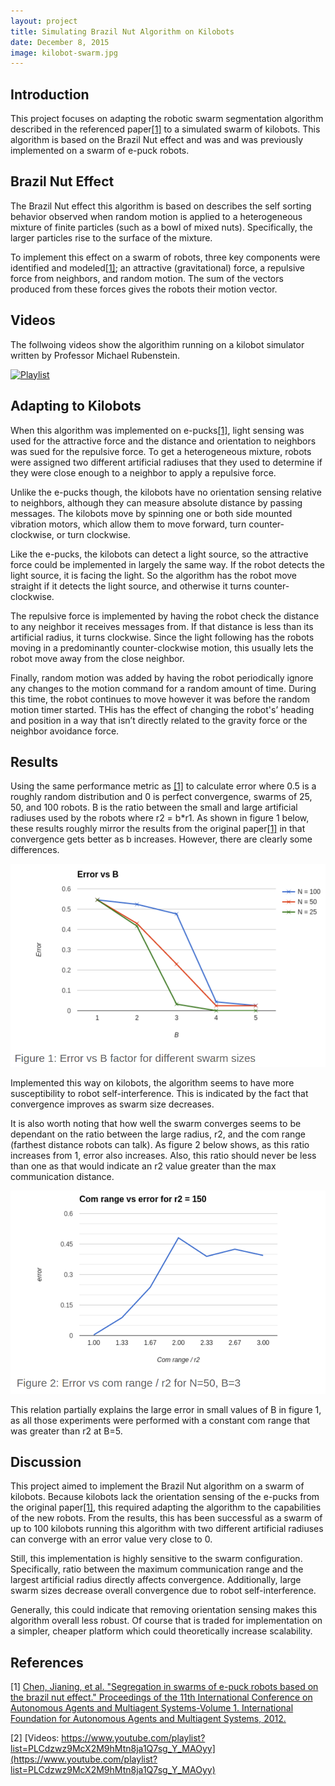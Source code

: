 ```yaml
---
layout: project
title: Simulating Brazil Nut Algorithm on Kilobots
date: December 8, 2015
image: kilobot-swarm.jpg
---
```


## Introduction
This project focuses on adapting the robotic swarm segmentation algorithm described in the referenced paper[[1]](https://docs.google.com/viewer?a=v&pid=sites&srcid=ZGVmYXVsdGRvbWFpbnw0OTVzd2FybXN8Z3g6YTgwYTQ0YTc2YjMyYjU1) to a simulated swarm of kilobots. This algorithm is based on the Brazil Nut effect and was and was previously implemented on a swarm of e-puck robots.

## Brazil Nut Effect
The Brazil Nut effect this algorithm is based on describes the self sorting behavior observed when random motion is applied to a heterogeneous mixture of finite particles (such as a bowl of mixed nuts). Specifically, the larger particles rise to the surface of the mixture. 

 To implement this effect on a swarm of robots, three key components were identified and modeled[[1]](https://docs.google.com/viewer?a=v&pid=sites&srcid=ZGVmYXVsdGRvbWFpbnw0OTVzd2FybXN8Z3g6YTgwYTQ0YTc2YjMyYjU1); an attractive (gravitational) force, a repulsive force from neighbors, and random motion. The sum of the vectors produced from these forces gives the robots their motion vector.

## Videos
The follwoing videos show the algorithim running on a kilobot simulator written by Professor Michael Rubenstein. 

[![Playlist](//i.ytimg.com/vi/iB2ZI5-WMhI/mqdefault.jpg)](https://www.youtube.com/playlist?list=PLCdzwz9McX2M9hMtn8ja1Q7sg_Y_MAOyy)

## Adapting to Kilobots
When this algorithm was implemented on e-pucks[[1]](https://docs.google.com/viewer?a=v&pid=sites&srcid=ZGVmYXVsdGRvbWFpbnw0OTVzd2FybXN8Z3g6YTgwYTQ0YTc2YjMyYjU1), light sensing was used for the attractive force and the distance and orientation to neighbors was sued for the repulsive force. To get a heterogeneous mixture, robots were assigned two different artificial radiuses that they used to determine if they were close enough to a neighbor to apply a repulsive force. 

Unlike the e-pucks though, the kilobots have no orientation sensing relative to neighbors, although they can measure absolute distance by passing messages. The kilobots move by spinning one or both side mounted vibration motors, which allow them to move forward, turn counter-clockwise, or turn clockwise.

Like the e-pucks, the kilobots can detect a light source, so the attractive force could be implemented in largely the same way. If the robot detects the light source, it is facing the light. So the algorithm has the robot move straight if it detects the light source, and otherwise it turns counter-clockwise. 

The repulsive force is implemented by having the robot check the distance to any neighbor it receives messages from. If that distance is less than its artificial radius, it turns clockwise. Since the light following has the robots moving in a predominantly counter-clockwise motion, this usually lets the robot move away from the close neighbor.

Finally, random motion was added by having the robot periodically ignore any changes to the motion command for a random amount of time. During this time, the robot continues to move however it was before the random motion timer started. THis has the effect of changing the robot's’ heading and position in a way that isn’t directly related to the gravity force or the neighbor avoidance force. 

## Results
Using the same performance metric as [[1]](https://docs.google.com/viewer?a=v&pid=sites&srcid=ZGVmYXVsdGRvbWFpbnw0OTVzd2FybXN8Z3g6YTgwYTQ0YTc2YjMyYjU1) to calculate error where 0.5 is a roughly random distribution and 0 is perfect convergence, swarms of 25, 50, and 100 robots. B is the ratio between the small and large artificial radiuses used by the robots where r2 = b*r1. As shown in figure 1 below, these results roughly mirror the results from the original paper[[1]](https://docs.google.com/viewer?a=v&pid=sites&srcid=ZGVmYXVsdGRvbWFpbnw0OTVzd2FybXN8Z3g6YTgwYTQ0YTc2YjMyYjU1) in that convergence gets better as b increases. However, there are clearly some differences. 

![Figure 1: Error vs B factor for different swarm sizes](/public/images/swarms_fig1.png)

Implemented this way on kilobots, the algorithm seems to have more susceptibility to robot self-interference. This is indicated by the fact that convergence improves as swarm size decreases. 

It is also worth noting that how well the swarm converges seems to be dependant on the ratio between the large radius, r2, and the com range (farthest distance robots can talk). As figure 2 below shows, as this ratio increases from 1, error also increases. Also, this ratio should never be less than one as that would indicate an r2 value greater than the max communication distance. 

![Figure 2: Error vs com range / r2 for N=50, B=3](/public/images/swarms_fig2.png)

This relation partially explains the large error in small values of B in figure 1, as all those experiments were performed with a constant com range that was greater than r2 at B=5. 

## Discussion
This project aimed to implement the Brazil Nut algorithm on a swarm of kilobots. Because kilobots lack the orientation sensing of the e-pucks from the original paper[[1]](https://docs.google.com/viewer?a=v&pid=sites&srcid=ZGVmYXVsdGRvbWFpbnw0OTVzd2FybXN8Z3g6YTgwYTQ0YTc2YjMyYjU1), this required adapting the algorithm to the capabilities of the new robots. From the results, this has been successful as a swarm of up to 100 kilobots running this algorithm with two different artificial radiuses can converge with an error value very close to 0. 

Still, this implementation is highly sensitive to the swarm configuration. Specifically, ratio between the maximum communication range and the largest artificial radius directly affects convergence. Additionally, large swarm sizes decrease overall convergence due to robot self-interference. 

Generally, this could indicate that removing orientation sensing makes this algorithm overall less robust. Of course that is traded for implementation on a simpler, cheaper platform which could theoretically increase scalability.

## References
[1] [Chen, Jianing, et al. "Segregation in swarms of e-puck robots based on the brazil nut effect." Proceedings of the 11th International Conference on Autonomous Agents and Multiagent Systems-Volume 1. International Foundation for Autonomous Agents and Multiagent Systems, 2012.](https://docs.google.com/viewer?a=v&pid=sites&srcid=ZGVmYXVsdGRvbWFpbnw0OTVzd2FybXN8Z3g6YTgwYTQ0YTc2YjMyYjU1)

[2] [Videos: https://www.youtube.com/playlist?list=PLCdzwz9McX2M9hMtn8ja1Q7sg_Y_MAOyy](https://www.youtube.com/playlist?list=PLCdzwz9McX2M9hMtn8ja1Q7sg_Y_MAOyy)